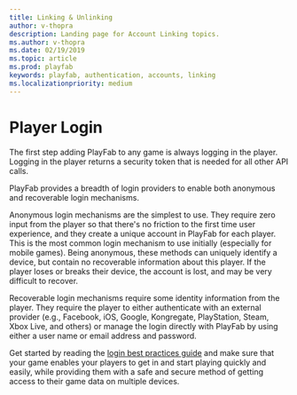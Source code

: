 ```yaml
---
title: Linking & Unlinking
author: v-thopra
description: Landing page for Account Linking topics.
ms.author: v-thopra
ms.date: 02/19/2019
ms.topic: article
ms.prod: playfab
keywords: playfab, authentication, accounts, linking
ms.localizationpriority: medium
---
```


# Player Login

The first step adding PlayFab to any game is always logging in the player. Logging in the player returns a security token that is needed for all other API calls.

PlayFab provides a breadth of login providers to enable both anonymous and recoverable login mechanisms.  

Anonymous login mechanisms are the simplest to use. They require zero input from the player so that there's no friction to the first time user experience, and they create a unique account in PlayFab for each player. This is the most common login mechanism to use initially (especially for mobile games). Being anonymous, these methods can uniquely identify a device, but contain no recoverable information about this player. If the player loses or breaks their device, the account is lost, and may be very difficult to recover.

Recoverable login mechanisms require some identity information from the player. They require the player to either authenticate with an external provider (e.g., Facebook, iOS, Google, Kongregate, PlayStation, Steam, Xbox Live, and others) or manage the login directly with PlayFab by using either a user name or email address and password.  

Get started by reading the [login best practices guide](login-basics-best-practices.md) and make sure that your game enables your players to get in and start playing quickly and easily, while providing them with a safe and secure method of getting access to their game data on multiple devices.